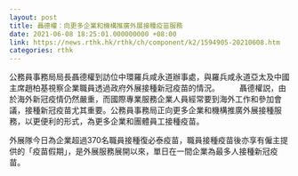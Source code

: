 ```yaml
---
layout: post
title: 聶德權：向更多企業和機構推廣外展接種疫苗服務
date: 2021-06-08 18:25:01.000000000 +08:00
link: https://news.rthk.hk/rthk/ch/component/k2/1594905-20210608.htm
categories: rthk
---
```


公務員事務局局長聶德權到訪位中環羅兵咸永道辦事處，與羅兵咸永道亞太及中國主席趙柏基視察企業職員透過政府外展接種新冠疫苗的情況。
　　 
聶德權説，由於海外新冠疫情仍然嚴重，而國際專業服務企業人員經常要到海外工作和參加會議，接種新冠疫苗尤其重要。公務員事務局正向更多企業和機構推廣外展接種服務，以更便利的形式，為更多企業和團體員工接種疫苗。

外展隊今日為企業超過370名職員接種復必泰疫苗，職員接種疫苗後亦享有僱主提供的「疫苗假期」，是外展服務展開以來，單日在一間企業為最多人接種新冠疫苗。
